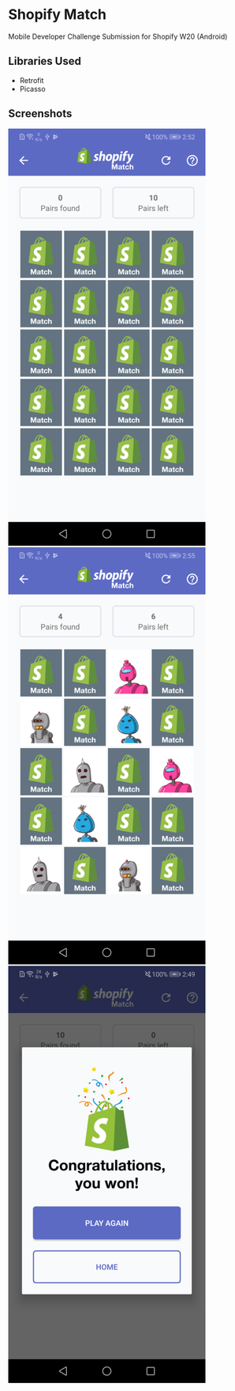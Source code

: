 # Shopify Match
Mobile Developer Challenge Submission for Shopify W20 (Android)

## Libraries Used
- Retrofit
- Picasso

## Screenshots
![No Matches](https://github.com/dinnatruong/ShopifyMatch/blob/master/no-matches.png)
![Some Matches](https://github.com/dinnatruong/ShopifyMatch/blob/master/some-matches.png)
![Winner](https://github.com/dinnatruong/ShopifyMatch/blob/master/winner.png)